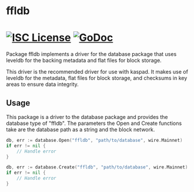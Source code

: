 ffldb
=====

[![ISC License](http://img.shields.io/badge/license-ISC-blue.svg)](https://choosealicense.com/licenses/isc/)
[![GoDoc](https://godoc.org/github.com/kaspanet/kaspad/database/ffldb?status.png)](http://godoc.org/github.com/kaspanet/kaspad/database/ffldb)
=======

Package ffldb implements a driver for the database package that uses leveldb for
the backing metadata and flat files for block storage.

This driver is the recommended driver for use with kaspad. It makes use of leveldb
for the metadata, flat files for block storage, and checksums in key areas to
ensure data integrity.

## Usage

This package is a driver to the database package and provides the database type
of "ffldb". The parameters the Open and Create functions take are the
database path as a string and the block network.

```Go
db, err := database.Open("ffldb", "path/to/database", wire.Mainnet)
if err != nil {
	// Handle error
}
```

```Go
db, err := database.Create("ffldb", "path/to/database", wire.Mainnet)
if err != nil {
	// Handle error
}
```

